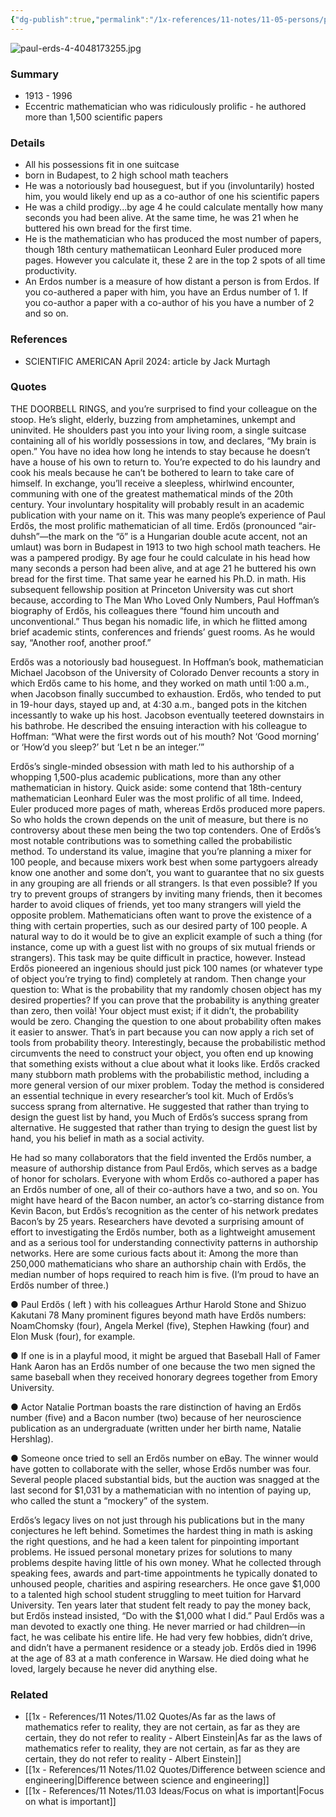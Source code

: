```yaml
---
{"dg-publish":true,"permalink":"/1x-references/11-notes/11-05-persons/paul-erdos/","title":"Paul Erdős","created":"2024-06-26T21:31:39.106+03:00","updated":"2024-06-26T21:56:51.999+03:00"}
---
```



![paul-erds-4-4048173255.jpg](/img/user/paul-erds-4-4048173255.jpg)
### Summary
- 1913 - 1996
- Eccentric mathematician who was ridiculously prolific - he authored more than 1,500 scientific papers

### Details
- All his possessions fit in one suitcase
- born in Budapest, to 2 high school math teachers
- He was a notoriously bad houseguest, but if you (involuntarily) hosted him, you would likely end up as a co-author of one his scientific papers
- He was a child prodigy...by age 4 he could calculate mentally how many seconds you had been alive. At the same time, he was 21 when he buttered his own bread for the first time.
- He is the mathematician who has produced the most number of papers, though 18th century mathematiican Leonhard Euler produced more pages. However you calculate it, these 2 are in the top 2 spots of all time productivity.
- An Erdos number is a measure of how distant a person is from Erdos. If you co-authered a paper with him, you have an Erdus number of 1. If you co-author a paper with a co-author of his you have a number of 2 and so on.

### References
- SCIENTIFIC AMERICAN April 2024: article by Jack Murtagh

### Quotes
THE DOORBELL RINGS, and you’re surprised to find your colleague on the stoop. He’s slight, elderly, buzzing from amphetamines, unkempt and uninvited. He shoulders past you into your living room, a single suitcase containing all of his worldly possessions in tow, and declares, “My brain is open.” You have no idea how long he intends to stay because he doesn’t have a house of his own to return to. You’re expected to do his laundry and cook his meals because he can’t be bothered to learn to take care of himself. In exchange, you’ll receive a sleepless, whirlwind encounter, communing with one of the greatest mathematical minds of the 20th century. Your involuntary hospitality will probably re­sult in an academic publication with your name on it. This was many people’s experience of Paul Erdős, the most prolific mathematician of all time. Erdős (pronounced “air-duhsh”—the mark on the “ő” is a Hungarian double acute accent, not an umlaut) was born in Budapest in 1913 to two high school math teachers. He was a pampered prodigy. By age four he could calculate in his head how many seconds a person had been alive, and at age 21 he buttered his own bread for the first time. That same year he earned his Ph.D. in math. His subsequent fellowship position at Princeton University was cut short because, according to The Man Who Loved Only Numbers, Paul Hoffman’s biography of Erdős, his colleagues there “found him uncouth and unconventional.” Thus began his nomadic life, in which he flitted among brief academic stints, conferences and friends’ guest rooms. As he would say, “Another roof, another proof.”

Erdős was a notoriously bad houseguest. In Hoffman’s book, mathematician Michael Jacobson of the University of Colorado Denver recounts a story in which Erdős came to his home, and they worked on math until 1:00 a.m., when Jacobson finally succumbed to exhaustion. Erdős, who tended to put in 19-hour days, stayed up and, at 4:30 a.m., banged pots in the kitchen incessantly to wake up his host. Jacobson eventually teetered downstairs in his bathrobe. He described the ensuing interaction with his colleague to Hoffman: “What were the first words out of his mouth? Not ‘Good morning’ or ‘How’d you sleep?’ but ‘Let n be an integer.’” 

Erdős’s single-minded obsession with math led to his authorship of a whopping 1,500-plus academic publications, more than any other mathematician in history. Quick aside: some contend that 18th-century mathematician Leonhard Euler was the most prolific of all time. Indeed, Euler produced more pages of math, whereas Erdős produced more papers. So who holds the crown depends on the unit of measure, but there is no controversy about these men being the two top contenders. One of Erdős’s most notable contributions was to something called the probabilistic method. To understand its value, imagine that you’re planning a mixer for 100 people, and because mixers work best when some partygoers already know one another and some don’t, you want to guarantee that no six guests in any grouping are all friends or all strangers. Is that even possible? If you try to prevent groups of strangers by inviting many friends, then it becomes harder to avoid cliques of friends, yet too many strangers will yield the opposite problem. Mathematicians often want
to prove the existence of a thing with certain properties, such as our desired party of 100 people. A natural way to do it would be to give an explicit example of such a thing (for instance, come up with a guest list with no groups of six mutual friends or strangers). This task may be quite difficult in practice, however. Instead Erdős pioneered an ingenious
should just pick 100 names (or whatever type of object you’re trying to find) completely at random. Then change your question to: What is the probability that my randomly chosen object has my desired properties? If you can prove that the probability is anything greater than zero, then voilà! Your object must exist; if it didn’t, the probability would be zero. Changing the question to one about probability often makes it easier to answer. That’s in part because you can now apply a rich set of tools from probability theory. Interestingly, be­cause the probabilistic method circumvents the need to construct your object, you often end up knowing that something exists without a clue about what it looks like. Erdős cracked
many stubborn math problems with the probabilistic method, including a more general version of our mixer problem. Today the method is considered an essential technique in every researcher’s tool kit. Much of Erdős’s success sprang from alternative. He suggested that rather than trying to design the guest list by hand, you Much of Erdős’s success sprang from
alternative. He suggested that rather than trying to design the guest list by hand, you
his belief in math as a social activity. 

He had so many collaborators that the field invented the Erdős number, a measure of authorship distance from Paul Erdős, which serves as a badge of honor for scholars. Everyone with whom Erdős co-authored a paper has an Erdős number of one, all of their co-authors have a two, and so on. You might have heard of the Bacon number, an actor’s co-starring distance from Kevin Bacon, but Erdős’s recognition as the center of his network predates Bacon’s by 25 years. Researchers have devoted a surprising amount of effort to investigating the Erdős number, both as a lightweight amusement and as a serious tool for understanding connectivity patterns in authorship networks. Here are some curious facts about it:
Among the more than 250,000 mathematicians who share an authorship chain with Erdős, the median number of hops required to reach him is five. (I’m proud to have an Erdős number of three.)

● Paul Erdős ( left ) with his colleagues Arthur Harold Stone and Shizuo Kakutani 78 Many prominent figures beyond math have Erdős numbers: NoamChomsky (four), Angela Merkel (five), Stephen Hawking (four) and Elon Musk (four), for example.

● If one is in a playful mood, it might be argued that Baseball Hall of Famer Hank Aaron has an Erdős number of one because the two men signed the same baseball when they received honorary degrees together from Emory University.

● Actor Natalie Portman boasts the rare distinction of having an Erdős number (five) and a Bacon number (two) because of her neuroscience publication as an undergraduate (written under her birth name, Natalie Hershlag).

● Someone once tried to sell an Erdős number on eBay. The winner would have gotten to collaborate with the seller, whose Erdős number was four. Several people placed substantial bids, but the auction was snagged at the last second for $1,031 by a mathematician with no intention of paying up, who called the stunt a “mockery” of the system.

Erdős’s legacy lives on not just through his publications but in the many conjectures he left behind. Sometimes the hardest thing in math is asking the right questions, and he had a keen talent for pinpointing important problems. He issued personal monetary prizes for solutions to many problems despite having little of his own money. What he collected through speaking fees, awards and part-time ap­point­ments he typically donated to unhoused people, charities and aspiring researchers. He once gave $1,000 to a talented high school student struggling to meet tuition for Harvard University. Ten years later that student felt ready to pay the money back, but Erdős instead insisted, “Do with the $1,000 what I did.” Paul Erdős was a man devoted to ex­act­ly one thing. He never married or had children—in fact, he was celibate his entire life. He had very few hobbies, didn’t drive, and didn’t have a permanent residence or a steady job. Erdős died in 1996 at the age of 83 at a math conference in Warsaw. He died doing what he loved, largely because he never did anything else.


### Related
- [[1x - References/11 Notes/11.02 Quotes/As far as the laws of mathematics refer to reality, they are not certain, as far as they are certain, they do not refer to reality - Albert Einstein\|As far as the laws of mathematics refer to reality, they are not certain, as far as they are certain, they do not refer to reality - Albert Einstein]]
- [[1x - References/11 Notes/11.02 Quotes/Difference between science and engineering\|Difference between science and engineering]]
- [[1x - References/11 Notes/11.03 Ideas/Focus on what is important\|Focus on what is important]]